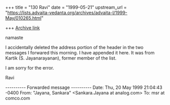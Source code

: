 +++
title = "130 Ravi"
date = "1999-05-21"
upstream_url = "https://lists.advaita-vedanta.org/archives/advaita-l/1999-May/010265.html"

+++
[Archive link](https://lists.advaita-vedanta.org/archives/advaita-l/1999-May/010265.html)

namaste

I accidentally deleted the address portion of the header in
the two messages I forwared this morning.  I have appended
it here. It was from Kartik (S. Jayanarayanan), former
member of the list.

I am sorry for the error.

Ravi


---------- Forwarded message ----------
Date: Thu, 20 May 1999 21:04:43 -0400
From: "Jayana, Sankara" <Sankara.Jayana at analog.com>
To: msr at comco.com

